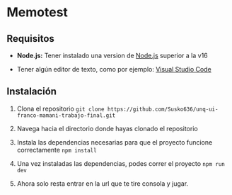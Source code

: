 # Memotest

## Requisitos 

* **Node.js:** Tener instalado una version de [Node.js](https://nodejs.org/en) superior a la v16

* Tener algún editor de texto, como por ejemplo: [Visual Studio Code](https://code.visualstudio.com/)

## Instalación

1. Clona el repositorio
   `git clone https://github.com/Susko636/unq-ui-franco-mamani-trabajo-final.git`

2. Navega hacia el directorio donde hayas clonado el repositorio

3. Instala las dependencias necesarias para que el proyecto funcione correctamente
  `npm install`

4. Una vez instaladas las dependencias, podes correr el proyecto
  `npm run dev`

5. Ahora solo resta entrar en la url que te tire consola y jugar.
